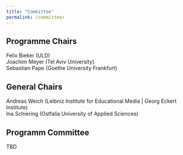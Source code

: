 ```yaml
---
title: "Committee"
permalink: /committee/
---
```


## Programme Chairs
Felix Bieker (ULD) <br>
Joachim Meyer (Tel Aviv University)<br>
Sebastian Pape (Goethe University Frankfurt)

## General Chairs
Andreas Weich (Leibniz Institute for Educational Media | Georg Eckert Institute)<br>
Ina Schiering (Ostfalia University of Applied Sciences)

## Programm Committee
TBD
